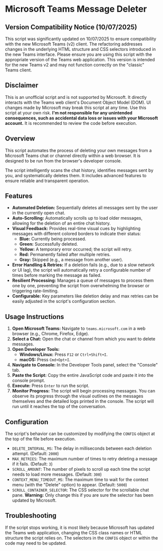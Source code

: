 # Microsoft Teams Message Deleter

## Version Compatibility Notice (10/07/2025)
This script was significantly updated on 10/07/2025 to ensure compatibility with the new Microsoft Teams (v2) client.
The refactoring addresses changes in the underlying HTML structure and CSS selectors introduced in the new Teams interface. Please ensure you are using this script with the appropriate version of the Teams web application. This version is intended for the new Teams v2 and may not function correctly on the "classic" Teams client.

## Disclaimer

This is an unofficial script and is not supported by Microsoft. It directly interacts with the Teams web client's Document Object Model (DOM). UI changes made by Microsoft may break this script at any time. Use this script at your own risk. **I'm not responsible for any unintended consequences, such as accidental data loss or issues with your Microsoft account.** It is recommended to review the code before execution.

## Overview

This script automates the process of deleting your own messages from a Microsoft Teams chat or channel directly within a web browser. It is designed to be run from the browser's developer console.

The script intelligently scans the chat history, identifies messages sent by you, and systematically deletes them. It includes advanced features to ensure reliable and transparent operation.

## Features

- **Automated Deletion:** Sequentially deletes all messages sent by the user in the currently open chat.
- **Auto-Scrolling:** Automatically scrolls up to load older messages, allowing for the deletion of an entire chat history.
- **Visual Feedback:** Provides real-time visual cues by highlighting messages with different colored borders to indicate their status:
    - **Blue:** Currently being processed.
    - **Green:** Successfully deleted.
    - **Yellow:** A temporary error occurred; the script will retry.
    - **Red:** Permanently failed after multiple retries.
    - **Gray:** Skipped (e.g., a message from another user).
- **Error Handling & Retries:** If a deletion fails (e.g., due to a slow network or UI lag), the script will automatically retry a configurable number of times before marking the message as failed.
- **Resilient Processing:** Manages a queue of messages to process them one by one, preventing the script from overwhelming the browser or triggering rate-limiting.
- **Configurable:** Key parameters like deletion delay and max retries can be easily adjusted in the script's configuration section.

## Usage Instructions

1.  **Open Microsoft Teams:** Navigate to `teams.microsoft.com` in a web browser (e.g., Chrome, Firefox, Edge).
2.  **Select a Chat:** Open the chat or channel from which you want to delete messages.
3.  **Open Developer Tools:**
    -   **Windows/Linux:** Press `F12` or `Ctrl+Shift+I`.
    -   **macOS:** Press `Cmd+Opt+I`.
4.  **Navigate to Console:** In the Developer Tools panel, select the "Console" tab.
5.  **Paste the Script:** Copy the entire JavaScript code and paste it into the console prompt.
6.  **Execute:** Press `Enter` to run the script.
7.  **Monitor Progress:** The script will begin processing messages. You can observe its progress through the visual outlines on the messages themselves and the detailed logs printed in the console. The script will run until it reaches the top of the conversation.

## Configuration

The script's behavior can be customized by modifying the `CONFIG` object at the top of the file before execution.

- `DELETE_INTERVAL_MS`: The delay in milliseconds between each deletion attempt. (Default: `2000`)
- `MAX_RETRIES`: The maximum number of times to retry deleting a message if it fails. (Default: `3`)
- `SCROLL_AMOUNT`: The number of pixels to scroll up each time the script needs to load more messages. (Default: `300`)
- `CONTEXT_MENU_TIMEOUT_MS`: The maximum time to wait for the context menu (with the "Delete" option) to appear. (Default: `5000`)
- `SCROLL_CONTAINER_SELECTOR`: The CSS selector for the scrollable chat pane. **Warning:** Only change this if you are sure the selector has been updated by Microsoft.

## Troubleshooting

If the script stops working, it is most likely because Microsoft has updated the Teams web application, changing the CSS class names or HTML structure the script relies on. The selectors in the `CONFIG` object or within the code may need to be updated.

